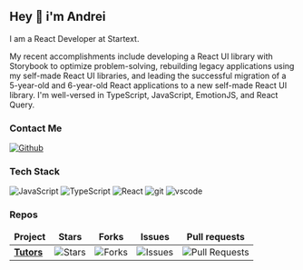 ## Hey 👋 i'm Andrei
I am a React Developer at Startext. 

My recent accomplishments include developing a React UI library with Storybook to optimize problem-solving, rebuilding legacy applications using my self-made React UI libraries, and leading the successful migration of a 5-year-old and 6-year-old React applications to a new self-made React UI library. I'm well-versed in TypeScript, JavaScript, EmotionJS, and React Query.


### Contact Me

<p>
<a href="https://github.com/katzila" target="_blank">
<img alt="Github" src="https://img.shields.io/badge/GitHub-%2312100E.svg?&style=for-the-badge&logo=Github&logoColor=white" />
</a>
</p>

### Tech Stack

<p>
<img alt="JavaScript" src="https://img.shields.io/badge/-Javascript-fcdc00?style=flat-square&logo=javascript&logoColor=white" />
<img alt="TypeScript" src="https://img.shields.io/badge/-TypeScript-007ACC?style=flat-square&logo=typescript&logoColor=white" />
<img alt="React" src="https://img.shields.io/badge/-React-45b8d8?style=flat-square&logo=react&logoColor=white" />
<img alt="git" src="https://img.shields.io/badge/-Git-F05032?style=flat-square&logo=git&logoColor=white" />
<img alt="vscode" src="https://img.shields.io/badge/-VSCode-007acc?style=flat-square&logo=visualstudiocode&logoColor=white" />
</p>

### Repos

<table>
  <thead align="center">
    <tr border: none;>
      <td><b>Project</b></td>
      <td><b>Stars</b></td>
      <td><b>Forks</b></td>
      <td><b>Issues</b></td>
      <td><b>Pull requests</b></td>
    </tr>
  </thead>
  <tbody>
    <tr>
      <td><a href="https:/github.com/katzila/chemistry"><b>Tutors</b></a></td>
      <td><img alt="Stars" src="https://img.shields.io/github/stars/katzila/chemistry?style=flat-square&labelColor=343b41"/></td>
      <td><img alt="Forks" src="https://img.shields.io/github/forks/katzila/chemistry?style=flat-square&labelColor=343b41"/></td>
      <td><img alt="Issues" src="https://img.shields.io/github/issues/katzila/chemistry?style=flat-square&labelColor=343b41"/></td>
      <td><img alt="Pull Requests" src="https://img.shields.io/github/issues-pr/katzila/chemistry?style=flat-square&labelColor=343b41"/></td>
    </tr>
  </tbody>
</table>
